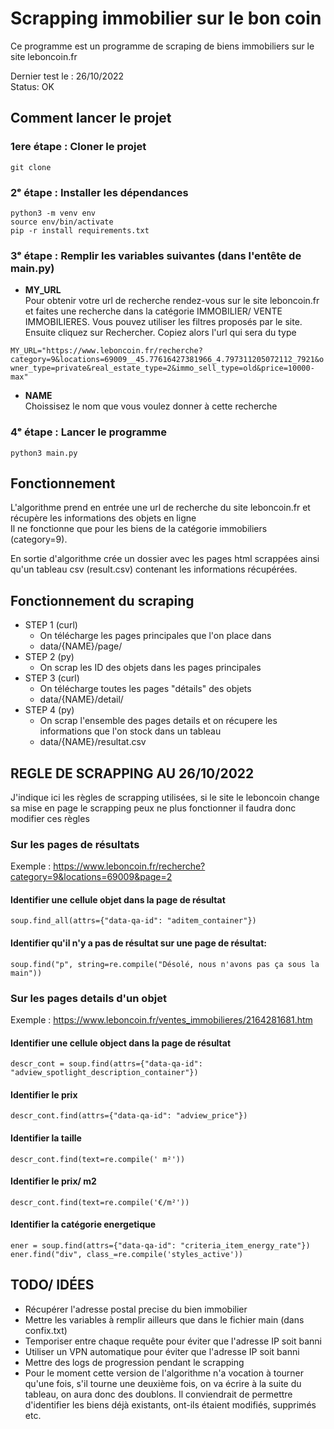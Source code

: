 # Scrapping immobilier sur le bon coin

Ce programme est un programme de scraping de biens immobiliers sur le site leboncoin.fr

Dernier test le : 26/10/2022  
Status: OK

## Comment lancer le projet
### 1ere étape : Cloner le projet

    git clone

### 2ᵉ étape : Installer les dépendances 

    python3 -m venv env
    source env/bin/activate
    pip -r install requirements.txt

### 3ᵉ étape : Remplir les variables suivantes (dans l'entête de main.py)
- **MY_URL**  
Pour obtenir votre url de recherche rendez-vous sur le site leboncoin.fr et faites une recherche dans la catégorie IMMOBILIER/ VENTE IMMOBILIERES. Vous pouvez utiliser les filtres proposés par le site. Ensuite cliquez sur Rechercher. Copiez alors l'url qui sera du type

```MY_URL="https://www.leboncoin.fr/recherche?category=9&locations=69009__45.77616427381966_4.797311205072112_7921&owner_type=private&real_estate_type=2&immo_sell_type=old&price=10000-max"```

- **NAME**  
Choissisez le nom que vous voulez donner à cette recherche


### 4ᵉ étape : Lancer le programme  

```python3 main.py```

## Fonctionnement

L'algorithme prend en entrée une url de recherche du site leboncoin.fr et récupère les informations des objets en ligne  
Il ne fonctionne que pour les biens de la catégorie immobiliers (category=9). 

En sortie d'algorithme crée un dossier avec les pages html scrappées ainsi qu'un tableau csv (result.csv) contenant les informations récupérées.

## Fonctionnement du scraping 

- STEP 1 (curl)
  - On télécharge les pages principales que l'on place dans 
  - data/{NAME}/page/
- STEP 2 (py)
  - On scrap les ID des objets dans les pages principales
- STEP 3 (curl)
  - On télécharge toutes les pages "détails" des objets
  - data/{NAME}/detail/
- STEP 4 (py)
  - On scrap l'ensemble des pages details et on récupere les informations que l'on stock dans un tableau
  - data/{NAME}/resultat.csv


## REGLE DE SCRAPPING AU 26/10/2022
J'indique ici les règles de scrapping utilisées, si le site le leboncoin change sa mise en page le scrapping peux ne plus fonctionner il faudra donc modifier ces règles

### Sur les pages de résultats
Exemple : https://www.leboncoin.fr/recherche?category=9&locations=69009&page=2

#### Identifier une cellule objet dans la page de résultat
```soup.find_all(attrs={"data-qa-id": "aditem_container"})```

#### Identifier qu'il n'y a pas de résultat sur une page de résultat:
```soup.find("p", string=re.compile("Désolé, nous n'avons pas ça sous la main"))```


### Sur les pages details d'un objet
Exemple : https://www.leboncoin.fr/ventes_immobilieres/2164281681.htm

#### Identifier une cellule object dans la page de résultat
```descr_cont = soup.find(attrs={"data-qa-id": "adview_spotlight_description_container"})```

#### Identifier le prix
```descr_cont.find(attrs={"data-qa-id": "adview_price"})```

#### Identifier la taille
```descr_cont.find(text=re.compile(' m²'))```

#### Identifier le prix/ m2
```descr_cont.find(text=re.compile('€/m²'))```

#### Identifier la catégorie energetique
```ener = soup.find(attrs={"data-qa-id": "criteria_item_energy_rate"})```  
```ener.find("div", class_=re.compile('styles_active'))```


## TODO/ IDÉES
- Récupérer l'adresse postal precise du bien immobilier
- Mettre les variables à remplir ailleurs que dans le fichier main (dans confix.txt)
- Temporiser entre chaque requête pour éviter que l'adresse IP soit banni
- Utiliser un VPN automatique pour éviter que l'adresse IP soit banni
- Mettre des logs de progression pendant le scrapping
- Pour le moment cette version de l'algorithme n'a vocation à tourner qu'une fois, s'il tourne une deuxième fois, on va écrire à la suite du tableau, on aura donc des doublons. Il conviendrait de permettre d'identifier les biens déjà existants, ont-ils étaient modifiés, supprimés etc.
